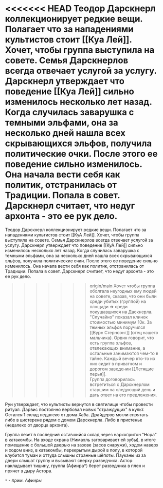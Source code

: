 <<<<<<< HEAD
Теодор Дарскнерл коллекционирует редкие вещи. Полагает что за нападениями культистов стоит [[Куа Лей]]. Хочет, чтобы группа выступила на совете. 
Семья Дарскнерлов всегда отвечает услугой за услугу.
Дарскнерл утверждает что поведение  [[Куа Лей]] сильно изменилось несколько лет назад. Когда случилась заварушка с темными эльфами, она за несколько дней нашла всех скрывающихся эльфов, получила политические очки. После этого ее поведение сильно изменилось. Она начала вести себя как политик, отстранилась от Традиции. Попала в совет. Дарскнерл считает, что недуг архонта - это ее рук дело. 
=======
Теодор Дарскнерл коллекционирует редкие вещи. Полагает что за нападениями культистов стоит [[КуА Лей]]. Хочет, чтобы группа выступила на совете. 
Семья Дарскнерлов всегда отвечает услугой за услугу.
Дарскнерл утверждает что поведение  [[КуА Лей]] сильно изменилось несколько лет назад. Когда случилась заварушка с темными эльфами, она за несколько дней нашла всех скрывающихся эльфов, получила политические очки. После этого ее поведение сильно изменилось. Она начала вести себя как политик, отстранилась от Традиции. Попала в совет. Дарскнерл считает, что недуг архонта - это ее рук дело. 
>>>>>>> origin/main
Хочет чтобы группа оболгала неугодных ему людей на совете, сказав, что они были среди убитых (группой) на площади => среди покушавшихся на Даскнерла.
"Случайно" показал клинок стоимостью минимум 10к.
За темных эльфов поручился [[Вурн Стернсонг]] (отец нашего мальчика). Орвин говорит, что есть группа эльфов, отвлекающих внимание, а остальные занимаются чем-то в тайне. Каждый вечер кто-то из них сидит в приватном и дорогом заведении [[Летящие перья]].  
Группа договорилась встретиться с Дарскнерлом старшим на следующий день и дать ответ на его предложения.

Руи утверждает, что культисты вернутся в святилище чтобы провести ритуал. Дарвис постоянно вербовал новых "страждущих" в культ.
Остался 1 склад недалеко от дома Хаба. 
Драйдеров могли спрятать либо в цистерене рядом с домом Дарскнерла.
Либо в пристенье (недалеко от дворца архонта).

Группа лезет в последний оставшийся склад через наркопритон "Нора" в катакомбы. На входе охрана (Нимаэль заговаривает ей зубы), в итоге помещение с большой дверью на зазове (засов снаружи), ходом наверх и ходом вниз, в катакомбы, перекрытым дырой в полу, в которой клубится туман и оттуда слышны странные шёпоты. Пауканы из за двери слышат группу и вызывают сверху разведчика. Астор накладывает тишину, группа (Афиира*)  берет разведчика в плен и прячет в дыру Астора.


`*` - *прим. Афииры*

